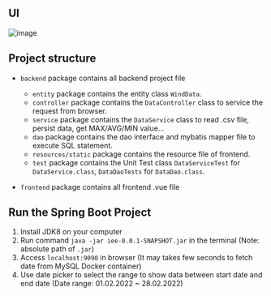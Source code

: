 ## UI
![image](https://user-images.githubusercontent.com/46221024/165363373-6717a250-d437-4337-b4cd-9dc083ce419d.png)

## Project structure

- `backend` package contains all backend project file
  - `entity` package contains the entity class `WindData`.
  - `controller` package contains the `DataController` class to service the request from browser.
  - `service` package contains the `DataService` class to read .csv file, persist data, get MAX/AVG/MIN value...
  - `dao` package contains the dao interface and mybatis mapper file to execute SQL statement.
  - `resources/static` package contains the resource file of frontend.
  - `test` package contains the Unit Test class `DataServiceTest` for `DataService.class`, `DataDaoTests` for `DataDao.class`.

- `frontend` package contains all frontend .vue file

## Run the Spring Boot Project

1. Install JDK8 on your computer
2. Run command `java -jar iee-0.0.1-SNAPSHOT.jar` in the terminal (Note: absolute path of `.jar`)
3. Access `localhost:9090` in browser (It may takes few seconds to fetch date from MySQL Docker container)
4. Use date picker to select the range to show data between start date and end date (Date range: 01.02.2022 ~ 28.02.2022)
